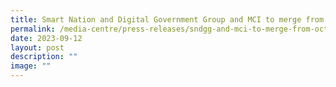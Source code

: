 ```yaml
---
title: Smart Nation and Digital Government Group and MCI to merge from Oct 2023
permalink: /media-centre/press-releases/sndgg-and-mci-to-merge-from-oct-2023/
date: 2023-09-12
layout: post
description: ""
image: ""
---
```

